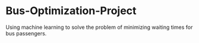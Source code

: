 # Bus-Optimization-Project
Using machine learning to solve the problem of minimizing waiting times for bus passengers.
